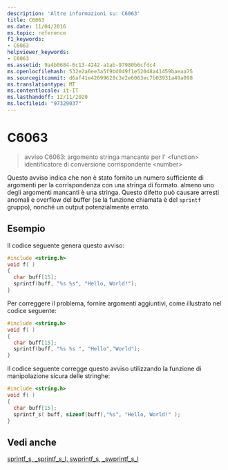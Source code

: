 ```yaml
---
description: 'Altre informazioni su: C6063'
title: C6063
ms.date: 11/04/2016
ms.topic: reference
f1_keywords:
- C6063
helpviewer_keywords:
- C6063
ms.assetid: 9a4b0684-6c13-4242-a1ab-97980b6cfdc4
ms.openlocfilehash: 532e2a6ee3a5f9bd049f1e52048a41459baeaa75
ms.sourcegitcommit: d6af41e42699628c3e2e6063ec7b03931a49a098
ms.translationtype: MT
ms.contentlocale: it-IT
ms.lasthandoff: 12/11/2020
ms.locfileid: "97329037"
---
```

# <a name="c6063"></a>C6063

> avviso C6063: argomento stringa mancante per l' \<function> identificatore di conversione corrispondente \<number>

Questo avviso indica che non è stato fornito un numero sufficiente di argomenti per la corrispondenza con una stringa di formato. almeno uno degli argomenti mancanti è una stringa. Questo difetto può causare arresti anomali e overflow del buffer (se la funzione chiamata è del `sprintf` gruppo), nonché un output potenzialmente errato.

## <a name="example"></a>Esempio

Il codice seguente genera questo avviso:

```cpp
#include <string.h>
void f( )
{
  char buff[15];
  sprintf(buff, "%s %s", "Hello, World!");
}
```

Per correggere il problema, fornire argomenti aggiuntivi, come illustrato nel codice seguente:

```cpp
#include <string.h>
void f( )
{
  char buff[15];
  sprintf(buff, "%s %s ", "Hello","World");
}
```

Il codice seguente corregge questo avviso utilizzando la funzione di manipolazione sicura delle stringhe:

```cpp
#include <string.h>
void f( )
{
  char buff[15];
  sprintf_s( buff, sizeof(buff),"%s", "Hello, World!" );
}
```

## <a name="see-also"></a>Vedi anche

[sprintf_s, _sprintf_s_l, swprintf_s, _swprintf_s_l](../c-runtime-library/reference/sprintf-s-sprintf-s-l-swprintf-s-swprintf-s-l.md)
